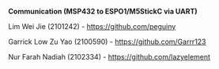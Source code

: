 **Communication (MSP432 to ESPO1/M5StickC via UART)**

Lim Wei Jie (2101242)​ - https://github.com/peguiny

Garrick Low Zu Yao (2100590)​ - https://github.com/Garrr123

Nur Farah Nadiah (2102334)​ - https://github.com/lazyelement
